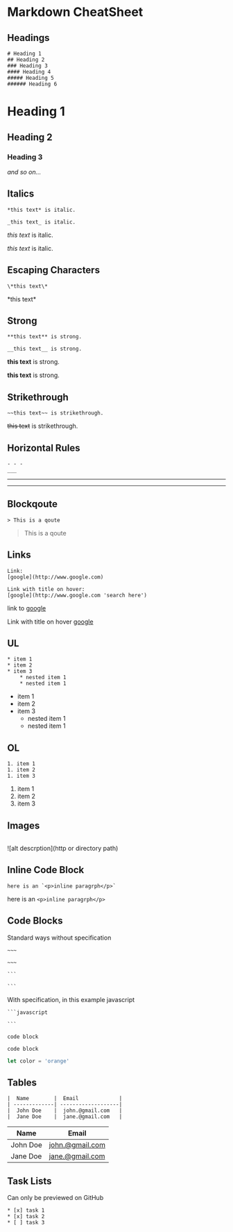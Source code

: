 # Markdown CheatSheet
<!-- Headings -->
## Headings
```
# Heading 1
## Heading 2
### Heading 3
#### Heading 4
##### Heading 5
###### Heading 6
``` 
# Heading 1
## Heading 2
### Heading 3
*and so on...*

<!-- Italics -->
## Italics
```
*this text* is italic.

_this text_ is italic.
```
*this text* is italic.

_this text_ is italic.


<!-- Espace characters -->
## Escaping Characters
```
\*this text\*
```
\*this text\*


<!-- Strong -->
## Strong
```
**this text** is strong.

__this text__ is strong.
```
**this text** is strong.

__this text__ is strong.


<!-- Striketrough -->
## Strikethrough
```
~~this text~~ is strikethrough.
```
~~this text~~ is strikethrough.


<!-- Horizontal Rules -->
## Horizontal Rules
```
- - -
___
```
- - -
___


<!-- Blockquote -->
## Blockqoute
```
> This is a qoute
```
> This is a qoute


<!-- Links -->
## Links
```
Link:
[google](http://www.google.com)

Link with title on hover:
[google](http://www.google.com 'search here')
```
link to [google](http://www.google.com)

Link with title on hover [google](http://www.google.com 'search here')


<!-- UL -->
## UL
```
* item 1
* item 2
* item 3
	* nested item 1
	* nested item 1
```
* item 1
* item 2
* item 3
	* nested item 1
	* nested item 1


<!-- OL -->
## OL
```
1. item 1
1. item 2
1. item 3
```
1. item 1
1. item 2
1. item 3


<!-- Images -->
## Images
```
```
![alt descrption](http or directory path)


<!-- Inline code block -->
## Inline Code Block
```
here is an `<p>inline paragrph</p>`
```
here is an `<p>inline paragrph</p>`


<!-- Code Blocks -->
## Code Blocks
Standard ways without specification

<code>~~~</code> 

<code>~~~</code>

<code>```</code> 

<code>```</code>

With specification, in this example javascript

<code>```javascript</code> 

<code>```</code>

~~~
code block
~~~

```
code block
```

```javascript
let color = 'orange'
```


<!-- Tables -->
## Tables
```
|  Name        |  Email             |
| -------------| -------------------|
|  John Doe    |  john.@gmail.com   |
|  Jane Doe    |  jane.@gmail.com   |
```
|  Name        |  Email             |
| -------------| -------------------|
|  John Doe    |  john.@gmail.com   |
|  Jane Doe    |  jane.@gmail.com   |



<!-- Task lists -->
## Task Lists 
Can only be previewed on GitHub
```
* [x] task 1
* [x] task 2
* [ ] task 3
```
